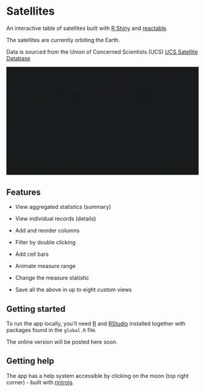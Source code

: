 # Satellites

An interactive table of satellites built with [R Shiny](https://github.com/rstudio/shiny) and [reactable](https://glin.github.io/reactable/).

The satellites are currently orbiting the Earth. 

Data is sourced from the Union of Concerned Scientists (UCS) [UCS Satellite Database](https://www.ucsusa.org/resources/satellite-database)

![](www/satellites.gif)

## Features

- View aggregated statistics (summary)

- View individual records (details)

- Add and reorder columns

- Filter by double clicking

- Add cell bars

- Animate measure range

- Change the measure statistic

- Save all the above in up to eight custom views

## Getting started

To run the app locally, you'll need [R](https://cran.r-project.org/) and [RStudio](https://www.rstudio.com/products/rstudio/) installed together with packages found in the `global.R` file.

The online version will be posted here soon.

## Getting help

The app has a help system accessible by clicking on the moon (top right corner) - built with [rintrojs](https://github.com/carlganz/rintrojs).
